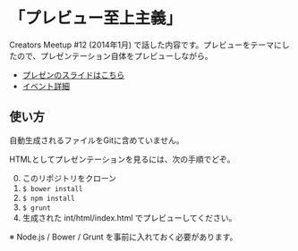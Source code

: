 「プレビュー至上主義」
==================
Creators Meetup #12 (2014年1月) で話した内容です。プレビューをテーマにしたので、プレゼンテーション自体をプレビューしながら。

- [プレゼンのスライドはこちら](http://cognitom.github.io/presentation-cmu12/)
- [イベント詳細](http://atnd.org/events/46893)

## 使い方

自動生成されるファイルをGitに含めていません。

HTMLとしてプレゼンテーションを見るには、次の手順でどぞ。

0. このリポジトリをクローン
0. ``` $ bower install ```
0. ``` $ npm install ```
0. ``` $ grunt ```
0. 生成された int/html/index.html でプレビューしてください。

※ Node.js / Bower / Grunt を事前に入れておく必要があります。